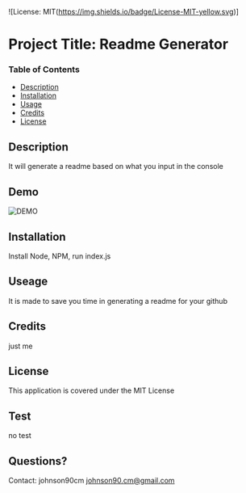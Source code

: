 
  ![License: MIT(https://img.shields.io/badge/License-MIT-yellow.svg)]

  # Project Title: Readme Generator

  ### Table of Contents
  * [Description](#description)
  * [Installation](#installation)
  * [Usage](#usesage)
  * [Credits](#credits)
  * [License](#licence)

  ## Description
  It will generate a readme based on what you input in the console

  ## Demo
  ![DEMO](https://drive.google.com/file/d/1-RRJD4Y4eAxpx5nW8K7uaA_YV4vOoMQD/preview)

  ## Installation
  Install Node, NPM, run index.js

  ## Useage
  It is made to save you time in generating a readme for your github

  ## Credits
  just me

  ## License
  This application is covered under the MIT License

  ## Test
  no test

  ## Questions? 
  Contact: 
  johnson90cm
  johnson90.cm@gmail.com
